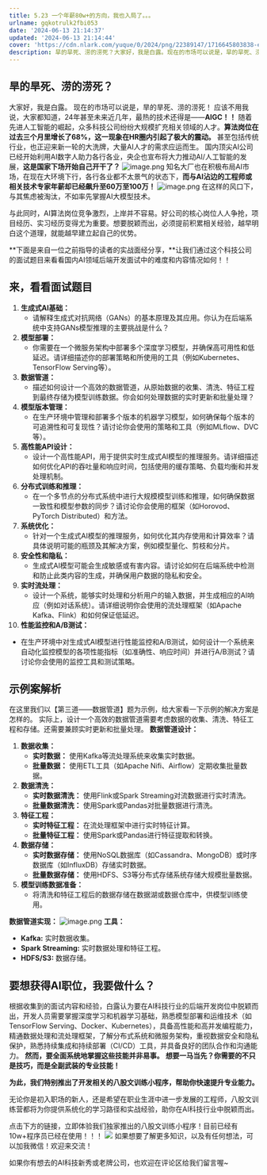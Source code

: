 ```yaml
---
title: 5.23 一个年薪80w+的方向，我也入局了。。。
urlname: gqkotrulk2fbi053
date: '2024-06-13 21:14:37'
updated: '2024-06-13 21:14:44'
cover: 'https://cdn.nlark.com/yuque/0/2024/png/22389147/1716645803838-e567d636-85a4-49d5-907c-3cab243e8f40.png'
description: 旱的旱死、涝的涝死？大家好，我是白露。现在的市场可以说是，旱的旱死、涝的涝死！应该不用我说，大家都知道，24年甚至未来近几年，最热的技术还得是——AIGC！！随着先进人工智能的崛起，众多科技公司纷纷大规模扩充相关领域的人才。算法岗位在过去三个月里增长了68%，这一现象在HR圈内引起了极大的震动...
---
```

## 旱的旱死、涝的涝死？
大家好，我是白露。
现在的市场可以说是，旱的旱死、涝的涝死！
应该不用我说，大家都知道，24年甚至未来近几年，最热的技术还得是——**AIGC！！**
随着先进人工智能的崛起，众多科技公司纷纷大规模扩充相关领域的人才。**算法岗位在过去三个月里增长了68%，这一现象在HR圈内引起了极大的震动。**
甚至包括传统行业，也正迎来新一轮的大洗牌，大量AI人才的需求应运而生。
国内顶尖AI公司已经开始利用AI数字人助力各行各业，央企也宣布将大力推动AI/人工智能的发展，**这是国家下场开始自己开干了？**
![image.png](https://oss1.aistar.cool/elog-offer-now/ffff6a694ce08e72a1a1eb0884d941fb.png)
知名大厂也在积极布局AI市场，在现在大环境下行，各行各业都不太景气的状态下，**而与AI沾边的工程师或相关技术专家年薪却已经飙升至60万至100万！**
![image.png](https://oss1.aistar.cool/elog-offer-now/0a9f8163b8dbc4934fd471b907a2348b.png)
在这样的风口下，与其焦虑被淘汰，不如率先掌握AI大模型技术。

与此同时，AI算法岗位竞争激烈，上岸并不容易。好公司的核心岗位人人争抢，项目经历、实习经历变得尤为重要。想要脱颖而出，必须提前积累相关经验，越早明白这个道理，就能越早建立起自己的优势。

**下面是来自一位之前指导的读者的实战面经分享，**让我们通过这个科技公司的面试题目来看看国内AI领域后端开发面试中的难度和内容情况如何！！

## **来，看看面试题目**

1. **生成式AI基础：**
   - 请解释生成式对抗网络（GANs）的基本原理及其应用。你认为在后端系统中支持GANs模型推理的主要挑战是什么？
2. **模型部署：**
   - 你需要在一个微服务架构中部署多个深度学习模型，并确保高可用性和低延迟。请详细描述你的部署策略和所使用的工具（例如Kubernetes、TensorFlow Serving等）。
3. **数据管道：**
   - 描述如何设计一个高效的数据管道，从原始数据的收集、清洗、特征工程到最终存储为模型训练数据。你会如何处理数据的实时更新和批量处理？
4. **模型版本管理：**
   - 在生产环境中管理和部署多个版本的机器学习模型，如何确保每个版本的可追溯性和可复现性？请讨论你会使用的策略和工具（例如MLflow、DVC等）。
5. **高性能API设计：**
   - 设计一个高性能API，用于提供实时生成式AI模型的推理服务。请详细描述如何优化API的吞吐量和响应时间，包括使用的缓存策略、负载均衡和并发处理机制。
6. **分布式训练和推理：**
   - 在一个多节点的分布式系统中进行大规模模型训练和推理，如何确保数据一致性和模型参数的同步？请讨论你会使用的框架（如Horovod、PyTorch Distributed）和方法。
7. **系统优化：**
   - 针对一个生成式AI模型的推理服务，如何优化其内存使用和计算效率？请具体说明可能的瓶颈及其解决方案，例如模型量化、剪枝和分片。
8. **安全性和隐私：**
   - 生成式AI模型可能会生成敏感或有害内容。请讨论如何在后端系统中检测和防止此类内容的生成，并确保用户数据的隐私和安全。
9. **实时流处理：**
   - 设计一个系统，能够实时处理和分析用户的输入数据，并生成相应的AI响应（例如对话系统）。请详细说明你会使用的流处理框架（如Apache Kafka、Flink）和如何保证低延迟。
10. **性能监控和A/B测试：**
   - 在生产环境中对生成式AI模型进行性能监控和A/B测试，如何设计一个系统来自动化监控模型的各项性能指标（如准确性、响应时间）并进行A/B测试？请讨论你会使用的监控工具和测试策略。

## 示例案解析
在这里我们以【第三道——数据管道】题为示例，给大家看一下示例的解决方案是怎样的。
实际上，设计一个高效的数据管道需要考虑数据的收集、清洗、特征工程和存储。还需要兼顾实时更新和批量处理。
**数据管道设计：**

1. **数据收集：**
   - **实时数据：** 使用Kafka等流处理系统来收集实时数据。
   - **批量数据：** 使用ETL工具（如Apache Nifi、Airflow）定期收集批量数据。
2. **数据清洗：**
   - **实时数据清洗：** 使用Flink或Spark Streaming对流数据进行实时清洗。
   - **批量数据清洗：** 使用Spark或Pandas对批量数据进行清洗。
3. **特征工程：**
   - **实时特征工程：** 在流处理框架中进行实时特征计算。
   - **批量特征工程：** 使用Spark或Pandas进行特征提取和转换。
4. **数据存储：**
   - **实时数据存储：** 使用NoSQL数据库（如Cassandra、MongoDB）或时序数据库（如InfluxDB）存储实时数据。
   - **批量数据存储：** 使用HDFS、S3等分布式存储系统存储大规模批量数据。
5. **模型训练数据准备：**
   - 将清洗和特征工程后的数据存储在数据湖或数据仓库中，供模型训练使用。

**数据管道实现：**
![image.png](https://oss1.aistar.cool/elog-offer-now/0c67983b4ef8fd90bd76b01f647d3e98.png)
**工具：**

- **Kafka:** 实时数据收集。
- **Spark Streaming:** 实时数据处理和特征工程。
- **HDFS/S3:** 数据存储。

## 要想获得AI职位，我要做什么？
根据收集到的面试内容和经验，白露认为要在AI科技行业的后端开发岗位中脱颖而出，开发人员需要掌握深度学习和机器学习基础，熟悉模型部署和运维技术（如TensorFlow Serving、Docker、Kubernetes），具备高性能和高并发编程能力，精通数据处理和流处理框架，了解分布式系统和微服务架构，重视数据安全和隐私保护，熟悉持续集成和持续部署（CI/CD）工具，并具备良好的团队合作和沟通能力。
**然而，要全面系统地掌握这些技能并非易事。**
**想要一马当先？你需要的不只是技巧，而是全副武装的专业技能！**

**为此，我们特别推出了开发相关的八股文训练小程序，帮助你快速提升专业能力。**

无论你是初入职场的新人，还是希望在职业生涯中进一步发展的工程师，八股文训练营都将为你提供系统化的学习路径和实战经验，助你在AI科技行业中脱颖而出。

点击下方的链接，立即体验我们独家推出的八股文训练小程序！目前已经有10w+程序员已经在使用！！！
![](https://oss1.aistar.cool/elog-offer-now/e9b74c67af06765418b174731527be5c.png)
如果想要了解更多知识，以及有任何想法，可以加我微信！欢迎来交流！

如果你有想去的AI科技新秀或老牌公司，也欢迎在评论区给我们留言喔~

